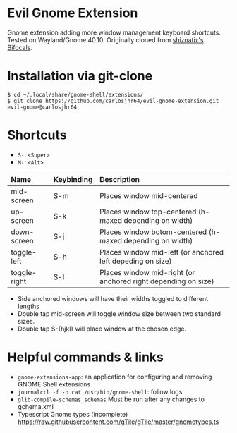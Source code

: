 # Evil Gnome Extension
Gnome extension adding more window management keyboard shortcuts.
Tested on Wayland/Gnome 40.10.
Originally cloned from [shiznatix's Bifocals](https://github.com/shiznatix/bifocals-gnome-extension).

# Installation via git-clone
```shell
$ cd ~/.local/share/gnome-shell/extensions/
$ git clone https://github.com/carlosjhr64/evil-gnome-extension.git evil-gnome@carlosjhr64
```

# Shortcuts

* `S-`: `<Super>`
* `M-`: `<Alt>`

| Name         | Keybinding | Description |
| :---         | :---       | :---        |
| mid-screen   | S-m        | Places window mid-centered |
| up-screen    | S-k        | Places window top-centered (h-maxed depending on width)|
| down-screen  | S-j        | Places window botom-centered (h-maxed depending on width)|
| toggle-left  | S-h        | Places window mid-left (or anchored left depeding on size)|
| toggle-right | S-l        | Places window mid-right (or anchored right depending on size)|

* Side anchored windows will have their widths toggled to different lengths
* Double tap mid-screen will toggle window size between two standard sizes.
* Double tap S-{hjkl} will place window at the chosen edge.

# Helpful commands & links
* `gnome-extensions-app`: an application for configuring and removing GNOME Shell extensions
* `journalctl -f -o cat /usr/bin/gnome-shell`: follow logs
* `glib-compile-schemas schemas` Must be run after any changes to gchema.xml
* Typescript Gnome types (incomplete) https://raw.githubusercontent.com/gTile/gTile/master/gnometypes.ts
